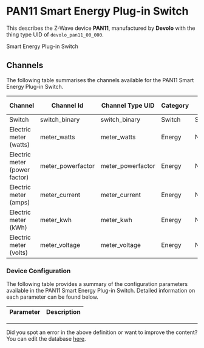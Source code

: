 
# PAN11 Smart Energy Plug-in Switch

This describes the Z-Wave device **PAN11**, manufactured by **Devolo** with the thing type UID of ```devolo_pan11_00_000```. 

Smart Energy Plug-in Switch

## Channels
The following table summarises the channels available for the PAN11 Smart Energy Plug-in Switch.

| Channel | Channel Id | Channel Type UID | Category | Item Type |
|---------|------------|------------------|----------|-----------|
| Switch | switch_binary | switch_binary | Switch | Switch |
| Electric meter (watts) | meter_watts | meter_watts | Energy | Number |
| Electric meter (power factor) | meter_powerfactor | meter_powerfactor | Energy | Number |
| Electric meter (amps) | meter_current | meter_current | Energy | Number |
| Electric meter (kWh) | meter_kwh | meter_kwh | Energy | Number |
| Electric meter (volts) | meter_voltage | meter_voltage | Energy | Number |




### Device Configuration
The following table provides a summary of the configuration parameters available in the PAN11 Smart Energy Plug-in Switch.
Detailed information on each parameter can be found below.

| Parameter   | Description |
|-------------|-------------|




---

Did you spot an error in the above definition or want to improve the content?
You can edit the database [here](http://www.cd-jackson.com/index.php/zwave/zwave-device-database/zwave-device-list/devicesummary/509).

